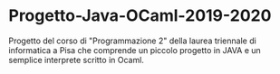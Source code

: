 # Progetto-Java-OCaml-2019-2020
Progetto del corso di "Programmazione 2" della laurea triennale di informatica a Pisa che comprende un piccolo progetto in JAVA e un semplice interprete scritto in Ocaml.
